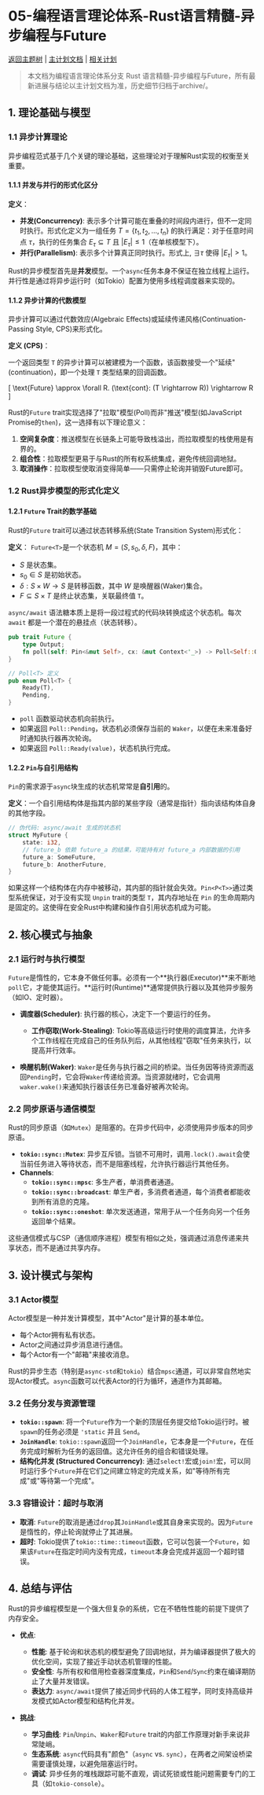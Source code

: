 # 05-编程语言理论体系-Rust语言精髓-异步编程与Future

[返回主题树](../../00-主题树与内容索引.md) | [主计划文档](../../00-形式化架构理论统一计划.md) | [相关计划](../../递归合并计划.md)

> 本文档为编程语言理论体系分支 Rust 语言精髓-异步编程与Future，所有最新进展与结论以主计划文档为准，历史细节归档于archive/。

## 1. 理论基础与模型

### 1.1 异步计算理论

异步编程范式基于几个关键的理论基础，这些理论对于理解Rust实现的权衡至关重要。

#### 1.1.1 并发与并行的形式化区分

**定义**：

- **并发(Concurrency)**: 表示多个计算可能在重叠的时间段内进行，但不一定同时执行。形式化定义为一组任务 $T = \{t_1, t_2, ..., t_n\}$ 的执行满足：对于任意时间点 $\tau$，执行的任务集合 $E_\tau \subseteq T$ 且 $|E_\tau| \leq 1$（在单核模型下）。
- **并行(Parallelism)**: 表示多个计算真正同时执行。形式上, $\exists \tau$ 使得 $|E_\tau| > 1$。

Rust的异步模型首先是**并发**模型。一个`async`任务本身不保证在独立线程上运行。并行性是通过将异步运行时（如Tokio）配置为使用多线程调度器来实现的。

#### 1.1.2 异步计算的代数模型

异步计算可以通过代数效应(Algebraic Effects)或延续传递风格(Continuation-Passing Style, CPS)来形式化。

**定义 (CPS)**：

一个返回类型 `T` 的异步计算可以被建模为一个函数，该函数接受一个"延续"(continuation)，即一个处理 `T` 类型结果的回调函数。

\[
\text{Future}<T> \approx \forall R. (\text{cont}: (T \rightarrow R)) \rightarrow R
\]

Rust的`Future` trait实现选择了"拉取"模型(Poll)而非"推送"模型(如JavaScript Promise的`then`)，这一选择有以下理论意义：

1. **空间复杂度**：推送模型在长链条上可能导致栈溢出，而拉取模型的栈使用是有界的。
2. **组合性**：拉取模型更易于与Rust的所有权系统集成，避免传统回调地狱。
3. **取消操作**：拉取模型使取消变得简单——只需停止轮询并销毁Future即可。

### 1.2 Rust异步模型的形式化定义

#### 1.2.1 `Future` Trait的数学基础

Rust的`Future` trait可以通过状态转移系统(State Transition System)形式化：

**定义**：
`Future<T>`是一个状态机 $M = (S, s_0, \delta, F)$，其中：

- $S$ 是状态集。
- $s_0 \in S$ 是初始状态。
- $\delta: S \times W \to S$ 是转移函数，其中 $W$ 是唤醒器(Waker)集合。
- $F \subseteq S \times T$ 是终止状态集，关联最终值 `T`。

`async/await` 语法糖本质上是将一段过程式的代码块转换成这个状态机。每次 `await` 都是一个潜在的悬挂点（状态转移）。

```rust
pub trait Future {
    type Output;
    fn poll(self: Pin<&mut Self>, cx: &mut Context<'_>) -> Poll<Self::Output>;
}

// Poll<T> 定义
pub enum Poll<T> {
    Ready(T),
    Pending,
}
```

- `poll` 函数驱动状态机向前执行。
- 如果返回 `Poll::Pending`，状态机必须保存当前的 `Waker`，以便在未来准备好时通知执行器再次轮询。
- 如果返回 `Poll::Ready(value)`，状态机执行完成。

#### 1.2.2 `Pin`与自引用结构

`Pin`的需求源于`async`块生成的状态机常常是**自引用**的。

**定义**：一个自引用结构体是指其内部的某些字段（通常是指针）指向该结构体自身的其他字段。

```rust
// 伪代码: async/await 生成的状态机
struct MyFuture {
    state: i32,
    // future_b 依赖 future_a 的结果，可能持有对 future_a 内部数据的引用
    future_a: SomeFuture, 
    future_b: AnotherFuture, 
}
```

如果这样一个结构体在内存中被移动，其内部的指针就会失效。`Pin<P<T>>`通过类型系统保证，对于没有实现 `Unpin` trait的类型 `T`，其内存地址在 `Pin` 的生命周期内是固定的。这使得在安全Rust中构建和操作自引用状态机成为可能。

## 2. 核心模式与抽象

### 2.1 运行时与执行模型

`Future`是惰性的，它本身不做任何事。必须有一个**执行器(Executor)**来不断地`poll`它，才能使其运行。**运行时(Runtime)**通常提供执行器以及其他异步服务（如IO、定时器）。

- **调度器(Scheduler)**: 执行器的核心，决定下一个要运行的任务。
  - **工作窃取(Work-Stealing)**: Tokio等高级运行时使用的调度算法，允许多个工作线程在完成自己的任务队列后，从其他线程"窃取"任务来执行，以提高并行效率。

- **唤醒机制(Waker)**: `Waker`是任务与执行器之间的桥梁。当任务因等待资源而返回`Pending`时，它会将`Waker`传递给资源。当资源就绪时，它会调用`waker.wake()`来通知执行器该任务已准备好被再次轮询。

### 2.2 同步原语与通信模型

Rust的同步原语（如`Mutex`）是阻塞的。在异步代码中，必须使用异步版本的同步原语。

- **`tokio::sync::Mutex`**: 异步互斥锁。当锁不可用时，调用`.lock().await`会使当前任务进入等待状态，而不是阻塞线程，允许执行器运行其他任务。
- **Channels**:
  - **`tokio::sync::mpsc`**: 多生产者，单消费者通道。
  - **`tokio::sync::broadcast`**: 单生产者，多消费者通道，每个消费者都能收到所有消息的克隆。
  - **`tokio::sync::oneshot`**: 单次发送通道，常用于从一个任务向另一个任务返回单个结果。

这些通信模式与CSP（通信顺序进程）模型有相似之处，强调通过消息传递来共享状态，而不是通过共享内存。

## 3. 设计模式与架构

### 3.1 Actor模型

Actor模型是一种并发计算模型，其中"Actor"是计算的基本单位。

- 每个Actor拥有私有状态。
- Actor之间通过异步消息进行通信。
- 每个Actor有一个"邮箱"来接收消息。

Rust的异步生态（特别是`async-std`和`tokio`）结合`mpsc`通道，可以非常自然地实现Actor模式。`async`函数可以代表Actor的行为循环，通道作为其邮箱。

### 3.2 任务分发与资源管理

- **`tokio::spawn`**: 将一个`Future`作为一个新的顶层任务提交给Tokio运行时。被`spawn`的任务必须是 `'static` 并且 `Send`。
- **`JoinHandle`**: `tokio::spawn`返回一个`JoinHandle`，它本身是一个`Future`，在任务完成时解析为任务的返回值。这允许任务的组合和错误处理。
- **结构化并发 (Structured Concurrency)**: 通过`select!`宏或`join!`宏，可以同时运行多个`Future`并在它们之间建立特定的完成关系，如"等待所有完成"或"等待第一个完成"。

### 3.3 容错设计：超时与取消

- **取消**: `Future`的取消是通过`drop`其`JoinHandle`或其自身来实现的。因为`Future`是惰性的，停止轮询就停止了其进展。
- **超时**: Tokio提供了`tokio::time::timeout`函数，它可以包装一个`Future`，如果该`Future`在指定时间内没有完成，`timeout`本身会完成并返回一个超时错误。

## 4. 总结与评估

Rust的异步编程模型是一个强大但复杂的系统，它在不牺牲性能的前提下提供了内存安全。

- **优点**:
  - **性能**: 基于轮询和状态机的模型避免了回调地狱，并为编译器提供了极大的优化空间，实现了接近手动状态机管理的性能。
  - **安全性**: 与所有权和借用检查器深度集成，`Pin`和`Send`/`Sync`约束在编译期防止了大量并发错误。
  - **表达力**: `async/await`提供了接近同步代码的人体工程学，同时支持高级并发模式如Actor模型和结构化并发。

- **挑战**:
  - **学习曲线**: `Pin`/`Unpin`、`Waker`和`Future` trait的内部工作原理对新手来说非常陡峭。
  - **生态系统**: `async`代码具有"颜色"（`async` vs. `sync`），在两者之间架设桥梁需要谨慎处理，以避免阻塞运行时。
  - **调试**: 异步任务的堆栈跟踪可能不直观，调试死锁或性能问题需要专门的工具（如`tokio-console`）。
